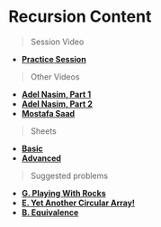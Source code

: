 # Recursion Content

> Session Video

- **[Practice Session](https://drive.google.com/file/d/1uJwvJuJwP1Yv9RJpB8mRgLIpskmtkJvg/view?usp=sharing)**

> Other Videos 

- **[Adel Nasim, Part 1](https://www.youtube.com/watch?v=MMY077l9awA)**
- **[Adel Nasim, Part 2](https://www.youtube.com/watch?v=38v5dv7LNJU)**
- **[Mostafa Saad](https://www.youtube.com/watch?v=hyk46UmJPS4&list=PLPt2dINI2MIYmHYBSEdkdKMf_3nzFMveo)**

> Sheets

- **[Basic](https://codeforces.com/group/n3sTiYtHxI/contest/348902)**
- **[Advanced](https://codeforces.com/group/gA8A93jony/contest/269931)**

> Suggested problems

- **[G. Playing With Rocks](https://codeforces.com/group/9NtbQhygks/contest/400019/problem/G)**
- **[E. Yet Another Circular Array!](https://codeforces.com/group/9NtbQhygks/contest/391502/problem/E)**
- **[B. Equivalence](https://codeforces.com/group/9NtbQhygks/contest/389458/problem/B)**
